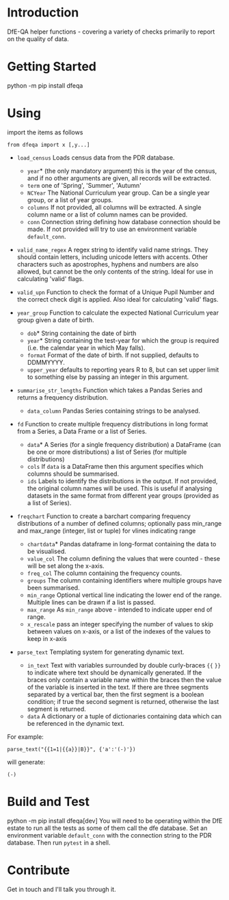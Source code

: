 # Introduction 
DfE-QA helper functions - covering a variety of checks primarily to report on the quality of data.

# Getting Started
python -m pip install dfeqa

# Using

import the items as follows

`from dfeqa import x [,y...]`

- `load_census` Loads census data from the PDR database.
  - `year`* (the only mandatory argument) this is the year of the census, and if no other arguments are given, all records will be extracted.
  - `term` one of 'Spring', 'Summer', 'Autumn'
  - `NCYear` The National Curriculum year group. Can be a single year group, or a list of year groups.
  - `columns` If not provided, all columns will be extracted. A single column name or a list of column names can be provided.
  - `conn` Connection string defining how database connection should be made. If not provided will try to use an environment variable `default_conn`.

- `valid_name_regex` A regex string to identify valid name strings. They should contain letters, including unicode letters with accents. Other characters such as apostrophes, hyphens and numbers are also allowed, but cannot be the only contents of the string. Ideal for use in calculating 'valid' flags.

- `valid_upn` Function to check the format of a Unique Pupil Number and the correct check digit is applied. Also ideal for calculating 'valid' flags.

- `year_group` Function to calculate the expected National Curriculum year group given a date of birth.
  - `dob`* String containing the date of birth
  - `year`* String containing the test-year for which the group is required (i.e. the calendar year in which May falls).
  - `format` Format of the date of birth. If not supplied, defaults to DDMMYYYY.
  - `upper_year` defaults to reporting years R to 8, but can set upper limit to something else by passing an integer in this argument.

- `summarise_str_lengths` Function which takes a Pandas Series and returns a frequency distribution.
  - `data_column` Pandas Series containing strings to be analysed.

- `fd` Function to create multiple frequency distributions in long format from a Series, a Data Frame or a list of Series.
  - `data`* A Series (for a single frequency distribution) a DataFrame (can be one or more distributions) a list of Series (for multiple distributions)
  - `cols` If `data` is a DataFrame then this argument specifies which columns should be summarised.
  - `ids` Labels to identify the distributions in the output. If not provided, the original column names will be used. This is useful if analysing datasets in the same format from different year groups (provided as a list of Series).

- `freqchart` Function to create a barchart comparing frequency distributions of a number of defined columns; optionally pass min_range and max_range (integer, list or tuple) for vlines indicating range
  - `chartdata`* Pandas dataframe in long-format containing the data to be visualised.
  - `value_col` The column defining the values that were counted - these will be set along the x-axis.
  - `freq_col` The column containing the frequency counts.
  - `groups` The column containing identifiers where multiple groups have been summarised.
  - `min_range` Optional vertical line indicating the lower end of the range. Multiple lines can be drawn if a list is passed.
  - `max_range` As `min_range` above - intended to indicate upper end of range.
  - `x_rescale` pass an integer specifying the number of values to skip between values on x-axis, or a list of the indexes of the values to keep in x-axis

- `parse_text` Templating system for generating dynamic text. 
  - `in_text` Text with variables surrounded by double curly-braces `{{` `}}` to indicate where text should be dynamically generated. If the braces only contain a variable name within the braces then the value of the variable is inserted in the text. If there are three segments separated by a vertical bar, then the first segment is a boolean condition; if true the second segment is returned, otherwise the last segment is returned. 
  - `data` A dictionary or a tuple of dictionaries containing data which can be referenced in the dynamic text.

For example:

`parse_text("{{1=1|{{a}}|B}}", {'a':'(-)'})`

will generate:

`(-)`

# Build and Test
python -m pip install dfeqa[dev]
You will need to be operating within the DfE estate to run all the tests as some of them call the dfe database. Set an environment variable `default_conn` with the connection string to the PDR database. Then run `pytest` in a shell.

# Contribute
Get in touch and I'll talk you through it.

